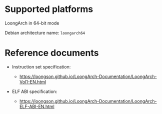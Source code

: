 # Supported platforms

LoongArch in 64-bit mode

Debian architecture name: `loongarch64`

# Reference documents

* Instruction set specification:
  - https://loongson.github.io/LoongArch-Documentation/LoongArch-Vol1-EN.html

* ELF ABI specification:
  - https://loongson.github.io/LoongArch-Documentation/LoongArch-ELF-ABI-EN.html
